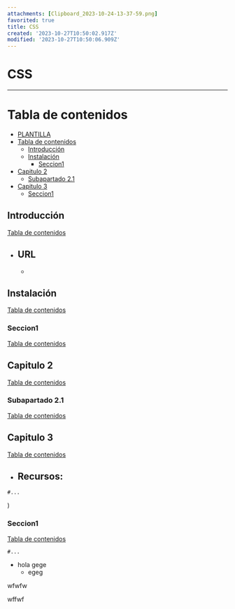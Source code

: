 ```yaml
---
attachments: [Clipboard_2023-10-24-13-37-59.png]
favorited: true
title: CSS
created: '2023-10-27T10:50:02.917Z'
modified: '2023-10-27T10:50:06.909Z'
---
```


# CSS
--------------

[//]: # (version: 1.0)
[//]: # (author: Izan Abramovici Cabrera)
[//]: # (date: 2023-10-24)



# Tabla de contenidos
- [PLANTILLA](#plantilla)
- [Tabla de contenidos](#tabla-de-contenidos)
  - [Introducción](#introducción)
  - [Instalación](#instalación)
    - [Seccion1](#seccion1)
- [Capitulo 2](#capitulo-2)
  - [Subapartado 2.1](#subapartado-21)
- [Capitulo 3](#capitulo-3)
    - [Seccion1](#seccion1-1)

<div style="page-break-after: always;"></div>



## Introducción
[Tabla de contenidos](#tabla-de-contenidos)

- URL
  - 
  - 

## Instalación
[Tabla de contenidos](#tabla-de-contenidos)

### Seccion1
[Tabla de contenidos](#tabla-de-contenidos)

## Capitulo 2
[Tabla de contenidos](#tabla-de-contenidos)

### Subapartado 2.1
[Tabla de contenidos](#tabla-de-contenidos)
## Capitulo 3
[Tabla de contenidos](#tabla-de-contenidos)

- Recursos: 
  - 

```console
#...
```
)
### Seccion1
[Tabla de contenidos](#tabla-de-contenidos)

```console
#...
```
- hola
gege
  - egeg

wfwfw

  wffwf

